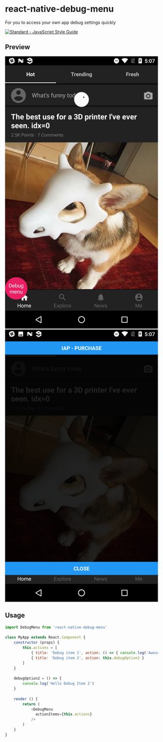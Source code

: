 # react-native-debug-menu

For you to access your own app debug settings quickly

[![Standard - JavaScript Style Guide](https://cdn.rawgit.com/feross/standard/master/badge.svg)](https://github.com/feross/standard)

## Preview
![Flat Mode](./docs/demo1.png)
![Flat Mode](./docs/demo2.png)

## Usage

```javascript
import DebugMenu from 'react-native-debug-menu'

class MyApp extends React.Component {
    constructor (props) {
        this.actions = [
            { title: 'Debug item 1', action: () => { console.log('Awesome') }, keepMenuOnAction: true },
            { title: 'Debug item 2', action: this.debugOption2 }
        ]
    }
    
    debugOption2 = () => {
        console.log('Hello Debug Item 2')
    }

    render () {
        return (
            <DebugMenu 
              actionItems={this.actions}
            />
        )
    }
}
```